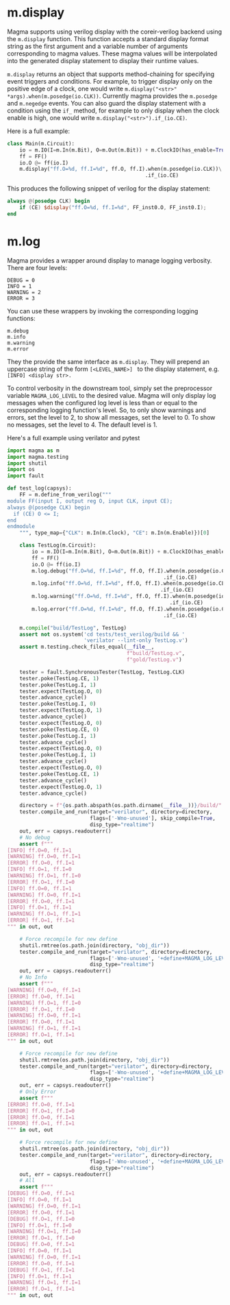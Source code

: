 # m.display

Magma supports using verilog display with the coreir-verilog backend using the
`m.display` function.  This function accepts a standard display format string
as the first argument and a variable number of arguments corresponding to magma
values.  These magma values will be interpolated into the generated display
statement to display their runtime values.

`m.display` returns an object that supports method-chaining for specifying
event triggers and conditions.  For example, to trigger display only on the
positive edge of a clock, one would write `m.display("<str>"
*args).when(m.posedge(io.CLK))`.  Currently magma provides the `m.posedge` and
`m.negedge` events.  You can also guard the display statement with a condition using
the `if_` method, for example to only display when the clock enable is high,
one would write `m.display("<str>").if_(io.CE)`.

Here is a full example:
```python
class Main(m.Circuit):
    io = m.IO(I=m.In(m.Bit), O=m.Out(m.Bit)) + m.ClockIO(has_enable=True)
    ff = FF()
    io.O @= ff(io.I)
    m.display("ff.O=%d, ff.I=%d", ff.O, ff.I).when(m.posedge(io.CLK))\
                                             .if_(io.CE)
```

This produces the following snippet of verilog for the display statement:
```verilog
always @(posedge CLK) begin
    if (CE) $display("ff.O=%d, ff.I=%d", FF_inst0.O, FF_inst0.I);
end
```

# m.log
Magma provides a wrapper around display to manage logging verbosity.  There are four levels: 
```
DEBUG = 0
INFO = 1
WARNING = 2
ERROR = 3
```

You can use these wrappers by invoking the corresponding logging functions:
```
m.debug
m.info
m.warning
m.error
```
They the provide the same interface as `m.display`.  They will prepend an uppercase
string of the form `[<LEVEL_NAME>] ` to the display statement, e.g. `[INFO]
<display str>.`

To control verbosity in the downstream tool, simply set the preprocessor
variable `MAGMA_LOG_LEVEL` to the desired value.  Magma will only display log
messages when the configured log level is less than or equal to the
corresponding logging function's level.  So, to only show warnings and errors,
set the level to 2, to show all messages, set the level to 0.  To show no
messages, set the level to 4.  The default level is 1.

Here's a full example using verilator and pytest
```python
import magma as m
import magma.testing
import shutil
import os
import fault

def test_log(capsys):
    FF = m.define_from_verilog("""
module FF(input I, output reg O, input CLK, input CE);
always @(posedge CLK) begin
  if (CE) O <= I;
end
endmodule
    """, type_map={"CLK": m.In(m.Clock), "CE": m.In(m.Enable)})[0]

    class TestLog(m.Circuit):
        io = m.IO(I=m.In(m.Bit), O=m.Out(m.Bit)) + m.ClockIO(has_enable=True)
        ff = FF()
        io.O @= ff(io.I)
        m.log.debug("ff.O=%d, ff.I=%d", ff.O, ff.I).when(m.posedge(io.CLK))\
                                                   .if_(io.CE)
        m.log.info("ff.O=%d, ff.I=%d", ff.O, ff.I).when(m.posedge(io.CLK))\
                                                  .if_(io.CE)
        m.log.warning("ff.O=%d, ff.I=%d", ff.O, ff.I).when(m.posedge(io.CLK))\
                                                     .if_(io.CE)
        m.log.error("ff.O=%d, ff.I=%d", ff.O, ff.I).when(m.posedge(io.CLK))\
                                                   .if_(io.CE)

    m.compile("build/TestLog", TestLog)
    assert not os.system('cd tests/test_verilog/build && '
                         'verilator --lint-only TestLog.v')
    assert m.testing.check_files_equal(__file__,
                                       f"build/TestLog.v",
                                       f"gold/TestLog.v")

    tester = fault.SynchronousTester(TestLog, TestLog.CLK)
    tester.poke(TestLog.CE, 1)
    tester.poke(TestLog.I, 1)
    tester.expect(TestLog.O, 0)
    tester.advance_cycle()
    tester.poke(TestLog.I, 0)
    tester.expect(TestLog.O, 1)
    tester.advance_cycle()
    tester.expect(TestLog.O, 0)
    tester.poke(TestLog.CE, 0)
    tester.poke(TestLog.I, 1)
    tester.advance_cycle()
    tester.expect(TestLog.O, 0)
    tester.poke(TestLog.I, 1)
    tester.advance_cycle()
    tester.expect(TestLog.O, 0)
    tester.poke(TestLog.CE, 1)
    tester.advance_cycle()
    tester.expect(TestLog.O, 1)
    tester.advance_cycle()

    directory = f"{os.path.abspath(os.path.dirname(__file__))}/build/"
    tester.compile_and_run(target="verilator", directory=directory,
                           flags=['-Wno-unused'], skip_compile=True,
                           disp_type="realtime")
    out, err = capsys.readouterr()
    # No debug
    assert f"""
[INFO] ff.O=0, ff.I=1
[WARNING] ff.O=0, ff.I=1
[ERROR] ff.O=0, ff.I=1
[INFO] ff.O=1, ff.I=0
[WARNING] ff.O=1, ff.I=0
[ERROR] ff.O=1, ff.I=0
[INFO] ff.O=0, ff.I=1
[WARNING] ff.O=0, ff.I=1
[ERROR] ff.O=0, ff.I=1
[INFO] ff.O=1, ff.I=1
[WARNING] ff.O=1, ff.I=1
[ERROR] ff.O=1, ff.I=1
""" in out, out

    # Force recompile for new define
    shutil.rmtree(os.path.join(directory, "obj_dir"))
    tester.compile_and_run(target="verilator", directory=directory,
                           flags=['-Wno-unused', '+define+MAGMA_LOG_LEVEL=2'], skip_compile=True,
                           disp_type="realtime")
    out, err = capsys.readouterr()
    # No Info
    assert f"""
[WARNING] ff.O=0, ff.I=1
[ERROR] ff.O=0, ff.I=1
[WARNING] ff.O=1, ff.I=0
[ERROR] ff.O=1, ff.I=0
[WARNING] ff.O=0, ff.I=1
[ERROR] ff.O=0, ff.I=1
[WARNING] ff.O=1, ff.I=1
[ERROR] ff.O=1, ff.I=1
""" in out, out

    # Force recompile for new define
    shutil.rmtree(os.path.join(directory, "obj_dir"))
    tester.compile_and_run(target="verilator", directory=directory,
                           flags=['-Wno-unused', '+define+MAGMA_LOG_LEVEL=3'], skip_compile=True,
                           disp_type="realtime")
    out, err = capsys.readouterr()
    # Only Error
    assert f"""
[ERROR] ff.O=0, ff.I=1
[ERROR] ff.O=1, ff.I=0
[ERROR] ff.O=0, ff.I=1
[ERROR] ff.O=1, ff.I=1
""" in out, out

    # Force recompile for new define
    shutil.rmtree(os.path.join(directory, "obj_dir"))
    tester.compile_and_run(target="verilator", directory=directory,
                           flags=['-Wno-unused', '+define+MAGMA_LOG_LEVEL=0'], skip_compile=True,
                           disp_type="realtime")
    out, err = capsys.readouterr()
    # All
    assert f"""
[DEBUG] ff.O=0, ff.I=1
[INFO] ff.O=0, ff.I=1
[WARNING] ff.O=0, ff.I=1
[ERROR] ff.O=0, ff.I=1
[DEBUG] ff.O=1, ff.I=0
[INFO] ff.O=1, ff.I=0
[WARNING] ff.O=1, ff.I=0
[ERROR] ff.O=1, ff.I=0
[DEBUG] ff.O=0, ff.I=1
[INFO] ff.O=0, ff.I=1
[WARNING] ff.O=0, ff.I=1
[ERROR] ff.O=0, ff.I=1
[DEBUG] ff.O=1, ff.I=1
[INFO] ff.O=1, ff.I=1
[WARNING] ff.O=1, ff.I=1
[ERROR] ff.O=1, ff.I=1
""" in out, out
```
